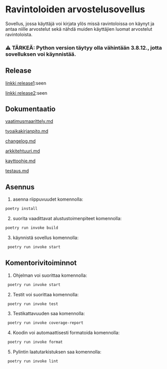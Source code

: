 # Ravintoloiden arvostelusovellus

Sovellus, jossa käyttäjä voi kirjata ylös missä ravintoloissa on käynyt ja antaa niille arvostelut sekä nähdä muiden käyttäjien luomat arvostelut ravintoloista.


### ⚠️ TÄRKEÄ: Python version täytyy olla vähintään 3.8.12., jotta sovelluksen voi käynnistää.

## Release
[linkki release1](https://github.com/janikakalliokoski/ot-harjoitustyo/releases/tag/viikko5):seen

[linkki release2](https://github.com/janikakalliokoski/ot-harjoitustyo/releases/tag/viikko6):seen

## Dokumentaatio

[vaatimusmaarittely.md](https://github.com/janikakalliokoski/ot-harjoitustyo/blob/master/dokumentaatio/vaatimusmaarittely.md)

[tyoaikakirjanpito.md](https://github.com/janikakalliokoski/ot-harjoitustyo/blob/master/dokumentaatio/tyoaikakirjanpito.md)

[changelog.md](https://github.com/janikakalliokoski/ot-harjoitustyo/blob/master/dokumentaatio/changelog.md)

[arkkitehtuuri.md](https://github.com/janikakalliokoski/ot-harjoitustyo/blob/master/dokumentaatio/arkkitehtuuri.md)

[kayttoohje.md](https://github.com/janikakalliokoski/ot-harjoitustyo/blob/master/dokumentaatio/kayttoohje.md)

[testaus.md](https://github.com/janikakalliokoski/ot-harjoitustyo/blob/master/dokumentaatio/testaus.md)

## Asennus

1. asenna riippuvuudet komennolla:
```bash
poetry install
```
2. suorita vaadittavat alustustoimenpiteet komennolla: 
```bash 
poetry run invoke build
```
3. käynnistä sovellus komennolla:
```bash
 poetry run invoke start
 ```

## Komentorivitoiminnot

1. Ohjelman voi suorittaa komennolla:
```bash
 poetry run invoke start
 ```
2. Testit voi suorittaa komennolla:
```bash
 poetry run invoke test
 ```
3. Testikattavuuden saa komennolla:
```bash
 poetry run invoke coverage-report
 ```
4. Koodin voi automaattisesti formatoida komennolla:
```bash
 poetry run invoke format
 ```
5. Pylintin laatutarkistuksen saa komennolla:
```bash
 poetry run invoke lint
 ```
